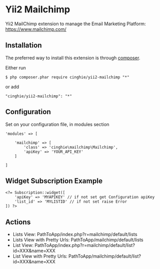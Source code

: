 Yii2 Mailchimp
==============

Yii2 MailChimp extension to manage the Email Marketing Platform: https://www.mailchimp.com/

Installation
------------

The preferred way to install this extension is through [composer](http://getcomposer.org/download/).

Either run

```
$ php composer.phar require cinghie/yii2-mailchimp "*"
```

or add

```
"cinghie/yii2-mailchimp": "*"
```

Configuration
-------------

Set on your configuration file, in modules section

```
'modules' => [ 
    
    'mailchimp' => [
        'class' => 'cinghie\mailchimp\Mailchimp',
        'apiKey' => 'YOUR_API_KEY'
    ]
    
]
```

Widget Subscription Example
---------------------------

```
<?= Subscription::widget([
    'apiKey' => 'MYAPIKEY' // if not set get Configuration apiKey
    'list_id' => 'MYLISTID' // if not set raise Error
]) ?>
```

Actions
-------

<ul> 
  <li>Lists View: PathToApp/index.php?r=mailchimp/default/lists</li>
  <li>Lists View with Pretty Urls: PathToApp/mailchimp/default/lists</li>
  <li>List View: PathToApp/index.php?r=mailchimp/default/list?id=XXX&name=XXX</li>
  <li>List View with Pretty Urls: PathToApp/mailchimp/default/list?id=XXX&name=XXX</li>
</ul>